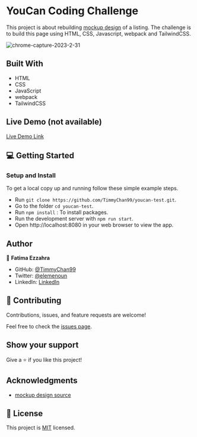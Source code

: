 
# YouCan Coding Challenge

This project is about rebuilding [mockup design](https://github.com/NextmediaMa/coding-challenges/blob/master/Front-end%20Developer%20-%20%20UI%20Integration/mockup.png) of a listing. The challenge is to build this page using HTML, CSS, Javascript, webpack and TailwindCSS.

![chrome-capture-2023-2-31](https://user-images.githubusercontent.com/92228303/229092212-72ca60cb-5e5e-49f3-843a-a899113c2fab.gif)


## Built With

- HTML
- CSS
- JavaScript
- webpack
- TailwindCSS

## Live Demo (not available)

[Live Demo Link](https://livedemo.com)


## 💻 Getting Started <a name="getting-started"></a>

### Setup and Install

To get a local copy up and running follow these simple example steps.

- Run `git clone https://github.com/TimmyChan99/youcan-test.git`.
- Go to the folder `cd youcan-test`.
- Run `npm install` : To install packages.
- Run the development server with `npm run start`.
- Open http://localhost:8080 in your web browser to view the app.

## Author

👤 **Fatima Ezzahra**

- GitHub: [@TimmyChan99](https://github.com/TimmyChan99)
- Twitter: [@elemenoun](https://twitter.com/elemenoun)
- LinkedIn: [LinkedIn](https://www.linkedin.com/in/fatima-ezzahra-elemenoun-020841225/)

## 🤝 Contributing

Contributions, issues, and feature requests are welcome!

Feel free to check the [issues page](../../issues/).

## Show your support

Give a ⭐️ if you like this project!

## Acknowledgments

- [mockup design source](https://github.com/NextmediaMa/coding-challenges/blob/master/Front-end%20Developer%20-%20%20UI%20Integration/mockup.png)


## 📝 License

This project is [MIT](./MIT.md) licensed.
